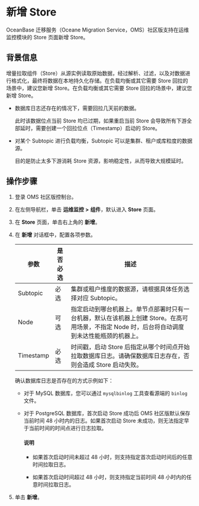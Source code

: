 # 新增 Store

OceanBase 迁移服务（Oceane Migration Service，OMS）社区版支持在运维监控模块的 Store 页面新增 Store。

## 背景信息

增量拉取组件（Store）从源实例读取原始数据，经过解析、过滤，以及对数据进行格式化，最终将数据在本地持久化存储。在负载均衡或其它需要 Store 回拉的场景中，建议您新增 Store。在负载均衡或其它需要 Store 回拉的场景中，建议您新增 Store。

* 数据库日志还存在的情况下，需要回拉几天前的数据。

  此时该数据位点当前 Store 均已过期，如果重启当前 Store 会导致所有下游全部延时，需要创建一个回拉位点（Timestamp）启动的 Store。
  
* 对某个 Subtopic 进行负载均衡，Subtopic 可以是集群、租户或库粒度的数据源。

  目的是防止太多下游消耗 Store 资源，影响稳定性，从而导致大规模延时。

## 操作步骤

1. 登录 OMS 社区版控制台。

2. 在左侧导航栏，单击 **运维监控** **\>** **组件**，默认进入 **Store** 页面。

3. 在 **Store** 页面，单击右上角的 **新增**。

4. 在 **新增** 对话框中，配置各项参数。

   |    参数     | 是否必选 |                                               描述                                               |
   |-----------|------|------------------------------------------------------------------------------------------------|
   | Subtopic  | 必选   | 集群或租户维度的数据源，请根据具体任务选择对应 Subtopic。                                                              |
   | Node      | 可选   | 指定启动到哪台机器上。单节点部署时只有一台机器，默认在该机器上创建 Store。在高可用场景，不指定 Node 时，后台将自动调度到未达性能瓶颈的机器上。 |
   | Timestamp | 必选   | 时间戳，启动 Store 后指定从哪个时间点开始拉取数据库日志。请确保数据库日志存在，否则会造成 Store 启动失败。                        |

   确认数据库日志是否存在的方式示例如下：

   * 对于 MySQL 数据库，您可以通过 `mysqlbinlog` 工具查看源端的 `binlog` 文件。

   * 对于 PostgreSQL 数据库，首次启动 Store 成功后 OMS 社区版默认保存当前时间 48 小时内的日志。如果首次启动 Store 未成功，则无法指定早于当前时间的时间点进行日志拉取。

      <main id="notice" type='explain'>
      <h4>说明</h4>
      <ul>
      <li>
      <p>如果首次启动时间未超过 48 小时，则支持指定首次启动时间后的任意时间拉取日志。</p>
      </li>
      <li>
      <p>如果首次启动时间超过 48 小时，则支持指定当前时间 48 小时内的任意时间拉取日志。</p>
      </li>
      </main>

5. 单击 **新增**。
